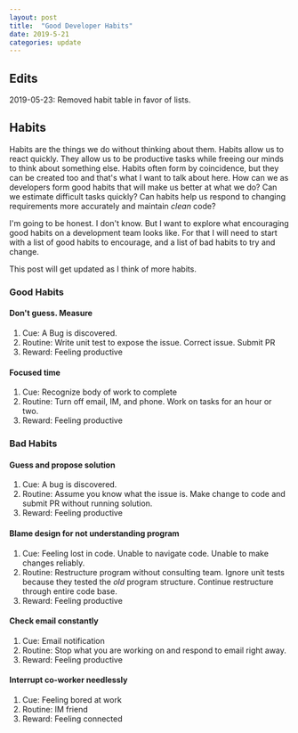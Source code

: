 ```yaml
---
layout: post
title:  "Good Developer Habits"
date: 2019-5-21
categories: update
---
```


## Edits

2019-05-23: Removed habit table in favor of lists.

## Habits

Habits are the things we do without thinking about them. Habits allow us to
react quickly. They allow us to be productive tasks while freeing our minds to
think about something else. Habits often form by coincidence, but they can be
created too and that's what I want to talk about here. How can we as developers
form good habits that will make us better at what we do? Can we estimate
difficult tasks quickly? Can habits help us respond to changing requirements
more accurately and maintain _clean_ code?

I'm going to be honest. I don't know. But I want to explore what encouraging
good habits on a development team looks like. For that I will need to start
with a list of good habits to encourage, and a list of bad habits to try and
change.

This post will get updated as I think of more habits.

### Good Habits

#### Don't guess. Measure

1. Cue: A Bug is discovered.
2. Routine: Write unit test to expose the issue. Correct issue. Submit PR
3. Reward: Feeling productive

#### Focused time

1. Cue: Recognize body of work to complete
2. Routine: Turn off email, IM, and phone. Work on tasks for an hour or two.
3. Reward: Feeling productive

### Bad Habits

#### Guess and propose solution

1. Cue: A bug is discovered.
2. Routine: Assume you know what the issue is. Make change to code and submit PR
without running solution.
3. Reward: Feeling productive

#### Blame design for not understanding program

1. Cue: Feeling lost in code. Unable to navigate code. Unable to make changes
reliably.
2. Routine: Restructure program without consulting team. Ignore unit tests
because they tested the _old_ program structure. Continue restructure
through entire code base.
3. Reward: Feeling productive

#### Check email constantly

1. Cue: Email notification
2. Routine: Stop what you are working on and respond to email right away.
3. Reward: Feeling productive

#### Interrupt co-worker needlessly

1. Cue: Feeling bored at work
2. Routine: IM friend
3. Reward: Feeling connected